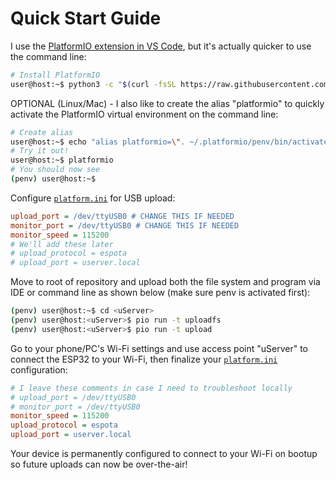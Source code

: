 # Quick Start Guide

I use the <a href="https://platformio.org/platformio-ide">PlatformIO extension in VS Code</a>, but it's actually quicker to use the command line:

```sh 
# Install PlatformIO
user@host:~$ python3 -c "$(curl -fsSL https://raw.githubusercontent.com/platformio/platformio/master/scripts/get-platformio.py)"
```

OPTIONAL (Linux/Mac) - I also like to create the alias "platformio" to quickly activate the PlatformIO virtual environment on the command line:

```sh 
# Create alias
user@host:~$ echo "alias platformio=\". ~/.platformio/penv/bin/activate\"" >> ~/.bashrc && . ~/.bashrc
# Try it out!
user@host:~$ platformio
# You should now see
(penv) user@host:~$
```

Configure [`platform.ini`](platform.ini) for USB upload:

```ini 
upload_port = /dev/ttyUSB0 # CHANGE THIS IF NEEDED
monitor_port = /dev/ttyUSB0 # CHANGE THIS IF NEEDED
monitor_speed = 115200
# We'll add these later
# upload_protocol = espota 
# upload_port = userver.local
```

Move to root of repository and upload both the file system and program via IDE or command line as shown below (make sure penv is activated first):

```sh
(penv) user@host:~$ cd <uServer>
(penv) user@host:<uServer>$ pio run -t uploadfs
(penv) user@host:<uServer>$ pio run -t upload
```

Go to your phone/PC's Wi-Fi settings and use access point "uServer" to connect the ESP32 to your Wi-Fi, then finalize your [`platform.ini`](platform.ini) configuration:

```ini
# I leave these comments in case I need to troubleshoot locally
# upload_port = /dev/ttyUSB0
# monitor_port = /dev/ttyUSB0
monitor_speed = 115200
upload_protocol = espota
upload_port = userver.local
```

Your device is permanently configured to connect to your Wi-Fi on bootup so future uploads can now be over-the-air!
